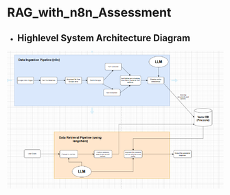 # RAG_with_n8n_Assessment

- ## Highlevel System Architecture Diagram

![alt text](<Full Highlevel Architecture.PNG>)